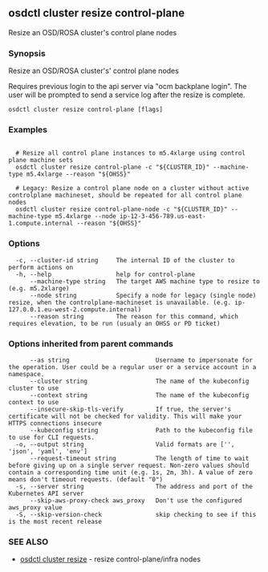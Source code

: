 ## osdctl cluster resize control-plane

Resize an OSD/ROSA cluster's control plane nodes

### Synopsis

Resize an OSD/ROSA cluster's' control plane nodes

  Requires previous login to the api server via "ocm backplane login".
  The user will be prompted to send a service log after the resize is complete.

```
osdctl cluster resize control-plane [flags]
```

### Examples

```

  # Resize all control plane instances to m5.4xlarge using control plane machine sets
  osdctl cluster resize control-plane -c "${CLUSTER_ID}" --machine-type m5.4xlarge --reason "${OHSS}"

  # Legacy: Resize a control plane node on a cluster without active controlplane machineset, should be repeated for all control plane nodes
  osdctl cluster resize control-plane-node -c "${CLUSTER_ID}" --machine-type m5.4xlarge --node ip-12-3-456-789.us-east-1.compute.internal --reason "${OHSS}"
```

### Options

```
  -c, --cluster-id string     The internal ID of the cluster to perform actions on
  -h, --help                  help for control-plane
      --machine-type string   The target AWS machine type to resize to (e.g. m5.2xlarge)
      --node string           Specify a node for legacy (single node) resize, when the controlplane-machineset is unavailable. (e.g. ip-127.0.0.1.eu-west-2.compute.internal)
      --reason string         The reason for this command, which requires elevation, to be run (usualy an OHSS or PD ticket)
```

### Options inherited from parent commands

```
      --as string                        Username to impersonate for the operation. User could be a regular user or a service account in a namespace.
      --cluster string                   The name of the kubeconfig cluster to use
      --context string                   The name of the kubeconfig context to use
      --insecure-skip-tls-verify         If true, the server's certificate will not be checked for validity. This will make your HTTPS connections insecure
      --kubeconfig string                Path to the kubeconfig file to use for CLI requests.
  -o, --output string                    Valid formats are ['', 'json', 'yaml', 'env']
      --request-timeout string           The length of time to wait before giving up on a single server request. Non-zero values should contain a corresponding time unit (e.g. 1s, 2m, 3h). A value of zero means don't timeout requests. (default "0")
  -s, --server string                    The address and port of the Kubernetes API server
      --skip-aws-proxy-check aws_proxy   Don't use the configured aws_proxy value
  -S, --skip-version-check               skip checking to see if this is the most recent release
```

### SEE ALSO

* [osdctl cluster resize](osdctl_cluster_resize.md)	 - resize control-plane/infra nodes

